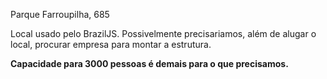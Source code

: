 
Parque Farroupilha, 685

Local usado pelo BrazilJS. Possivelmente precisariamos, além de alugar o local, procurar empresa para montar a estrutura.

**Capacidade para 3000 pessoas é demais para o que precisamos.**